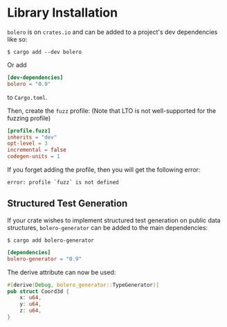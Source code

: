 # Library Installation

`bolero` is on `crates.io` and can be added to a project's dev dependencies like so:

```shell
$ cargo add --dev bolero
```

Or add
```toml
[dev-dependencies]
bolero = "0.9"
```
to `Cargo.toml`.

Then, create the `fuzz` profile: (Note that LTO is not well-supported for the fuzzing profile)
```toml
[profile.fuzz]
inherits = "dev"
opt-level = 3
incremental = false
codegen-units = 1
```

If you forget adding the profile, then you will get the following error:
```
error: profile `fuzz` is not defined
```

## Structured Test Generation

If your crate wishes to implement structured test generation on public data structures, `bolero-generator` can be added to the main dependencies:
```shell
$ cargo add bolero-generator
```

```toml
[dependencies]
bolero-generator = "0.9"
```

The derive attribute can now be used:

```rust
#[derive(Debug, bolero_generator::TypeGenerator)]
pub struct Coord3d {
    x: u64,
    y: u64,
    z: u64,
}
```
